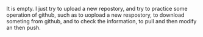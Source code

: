 It is empty. I just try to upload a new repostory, and try to practice some operation of github, such as to uopload a new respostory, to download someting from github, and to check the information, to pull and then modify an then push.  
